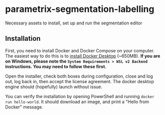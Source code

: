 # parametrix-segmentation-labelling
Necessary assets to install, set up and run the segmentation editor

## Installation

First, you need to install Docker and Docker Compose on your computer. The easiest way to do this is to [install Docker Desktop](https://docs.docker.com/desktop/) (~650MB). **If you are on Windows, please note the `System Requirements > WSL v2 Backend` instructions. You may need to follow these first.** 

Open the installer, check both boxes during configuration, close and log out, log back in, then accept the license agreement. The docker desktop engine should (hopefully) launch without issue.

You can verify the installation by opening PowerShell and running `docker run hello-world`. It should download an image, and print a "Hello from Docker" message.


